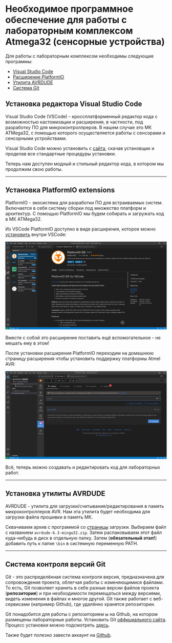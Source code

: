 # Необходимое программное обеспечение для работы с лабораторным комплекcом Atmega32 (сенсорные устройства)

Для работы с лабораторным комплексом необходимы следующие программы:

* [Visual Studio Code](#установка-редактора-visual-studio-code)
* [Расширение PlatformIO](#установка-platformio-extensions)
* [Утилита AVRDUDE](#установка-утилиты-avrdude)
* [Система Git](#система-контроля-версий-git)

## Установка редактора Visual Studio Code

Visual Studio Code (VSCode) - кроссплатформенный редактор кода с возможностью кастомизации и расширения, в частности, под разработку ПО для микроконтроллреров. В нашем случае это МК ATMega32, с помощью которого осуществляется работы с сенсорами и сенсорными устройствами.

Visual Studio Code можно установить с [сайта](https://code.visualstudio.com), скачав установщик и проделав все стандартные процедуры установки.

Теперь нам доступен модный и стильный редактор кода, в котором мы продолжим свою работы.

---

## Установка PlatformIO extensions

PlatformIO - экосистема для разработки ПО для встраиваемых систем. Включается в себя систему сборки под множество платформ и архитектур. С помощью PlatformIO мы будем собирать и загружать код в МК ATMega32.

Из VSCode PlatformIO доступно в виде расширения, которое можно [установить](https://platformio.org/install/ide?install=vscode) внутри VSCode:

![fig1](pictures/platformio-extension.png)

Вместе с собой это расширение поставить ещё вспомогательное - не мешать ему в этом!

После установки расширения PlatformIO переходим на домашнюю страницу расширения чтобы установить поддержку платформы Atmel AVR:

![fig2](pictures/atmel-avr.png)

Всё, теперь можно создавать и редактировать код для лабораторных работ.

---

## Установка утилиты AVRDUDE

AVRDUDE - утилита для загрузки/считывания/редактирования в память микроконтроллеров AVR. Нам эта утилита будет необходима для загрузки файла прошивки в память МК. 

Сквачиваем архив с программой со [страницы](http://download.savannah.gnu.org/releases/avrdude/) загрузки. Выбираем файл с названием `avrdude-6.3-mingw32.zip`. Затем распаковываем этот файл куда-нибудь в диск в отдельную папку. Затем (**обязательный этап!**) добавить путь к папке `\bin` в системную переменную PATH.

---

## Система контроля версий Git

Git - это распределённая система контроля версия, предназначена для сопровождения проекта, облегчая работы с изменяющимися файлами. То есть, Git позволяет хранить в себе разные версии файлов проекта (**репозитория**) и при необходимости перемещаться между версиями, видеть изменения в файлах и многое другой. Git также работает с веб-сервисами (например Github), где удалённо хранятся репозитории.

Git понадобится для работы с репозиторием ы на Github, на котором размещены лабораторные работы. Установить Git [оффициального сайта](https://git-scm.com/downloads). Процесс установки можно подсмотреть [здесь](https://devpractice.ru/git-for-beginners-part-2-install-git/). 

Также будет полезно завести аккаунт на [Github](https://github.com).